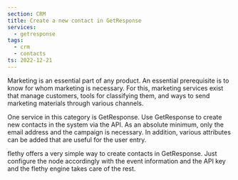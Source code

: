 ```yaml
---
section: CRM
title: Create a new contact in GetResponse
services:
  - getresponse
tags:
  - crm
  - contacts
ts: 2022-12-21
---
```


Marketing is an essential part of any product. An essential prerequisite is to know for whom marketing is necessary. For this, marketing services exist that manage customers, tools for classifying them, and ways to send marketing materials through various channels.

One service in this category is GetResponse. Use GetResponse to create new contacts in the system via the API. As an absolute minimum, only the email address and the campaign is necessary. In addition, various attributes can be added that are useful for the user entry.

flethy offers a very simple way to create contacts in GetResponse. Just configure the node accordingly with the event information and the API key and the flethy engine takes care of the rest.
